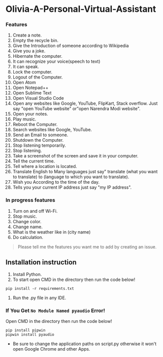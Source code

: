 # Olivia-A-Personal-Virtual-Assistant

### Features

1. Create a note.
1. Empty the recycle bin.
1. Give the Introduction of someone according to Wikipedia
1. Give you a joke.
1. Hibernate the computer.
1. It can recognize your voice(speech to text)<br>
1. It can speak.
1. Lock the computer.
1. Logout of the Computer.
1. Open Atom
1. Open Notepad++
1. Open Sublime Text
1. Open Visual Studio Code
1. Open any websites like Google, YouTube, FlipKart, Stack overflow. Just say "open YouTube website" or"open Narendra Modi website".
1. Open your notes.
1. Play music.
1. Reboot the Computer.
1. Search websites like Google, YouTube.
1. Send an Email to someone.
1. Shutdown the Computer.
1. Stop listening temporarily.
1. Stop listening.
1. Take a screenshot of the screen and save it in your computer.
1. Tell the current time.
1. Tell where a location is located.
1. Translate English to Many languages just say" translate (what you want to translate) to (language to which you want to translate).
1. Wish you According to the time of the day.
1. Tells you your current IP address just say "my IP address".

### In progress features

1. Turn on and off Wi-Fi.
1. Stop music.
1. Change color.
1. Change name.
1. What is the weather like in (city name)
1. Do calculation.

> Please tell me the features you want me to add by creating an issue.

## Installation instruction

1. Install Python.
1. To start open CMD in the directory then run the code below!

`pip install -r requirements.txt`<br>

1. Run the .py file in any IDE.

### If You Get `No Module Named pyaudio` Error!

Open CMD in the directory then run the code below!

```
pip install pipwin
pipwin install pyaudio
```

- Be sure to change the application paths on script.py otherwise it won't open Google Chrome and other Apps. <br>
